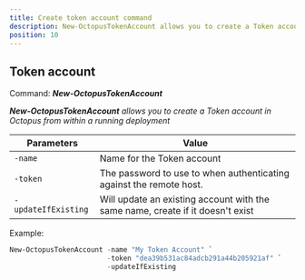 ```yaml
---
title: Create token account command
description: New-OctopusTokenAccount allows you to create a Token account in Octopus from within a running deployment
position: 10
---
```


## Token account
Command: **_New-OctopusTokenAccount_**

_**New-OctopusTokenAccount** allows you to create a Token account in Octopus from within a running deployment_

| Parameters                    | Value                                                                                                      |
|-------------------------------|------------------------------------------------------------------------------------------------------------|
| `-name`                       | Name for the Token account                                                                                 |
| `-token`                      | The password to use to when authenticating against the remote host.                                        |
| `-updateIfExisting`           | Will update an existing account with the same name, create if it doesn't exist                             |

Example:
```powershell
New-OctopusTokenAccount -name "My Token Account" `
                        -token "dea39b531ac84adcb291a44b205921af" `
                        -updateIfExisting
```
